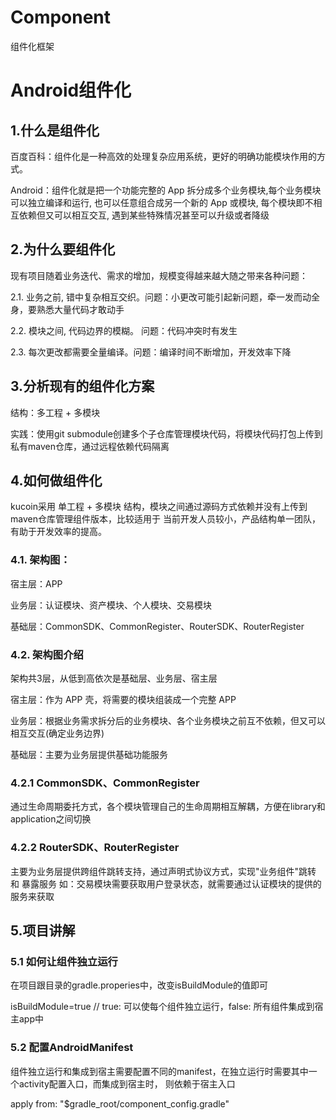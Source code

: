 # Component
组件化框架

# Android组件化
## 1.什么是组件化

百度百科：组件化是一种高效的处理复杂应用系统，更好的明确功能模块作用的方式。

Android：组件化就是把一个功能完整的 App 拆分成多个业务模块,每个业务模块可以独立编译和运行, 也可以任意组合成另一个新的 App 或模块, 每个模块即不相互依赖但又可以相互交互, 遇到某些特殊情况甚至可以升级或者降级

## 2.为什么要组件化

现有项目随着业务迭代、需求的增加，规模变得越来越大随之带来各种问题：

2.1. 业务之前, 错中复杂相互交织。问题：小更改可能引起新问题，牵一发而动全身，要熟悉大量代码才敢动手

2.2. 模块之间, 代码边界的模糊。 问题：代码冲突时有发生

2.3. 每次更改都需要全量编译。问题：编译时间不断增加，开发效率下降

## 3.分析现有的组件化方案

结构：多工程 + 多模块

实践：使用git submodule创建多个子仓库管理模块代码，将模块代码打包上传到私有maven仓库，通过远程依赖代码隔离

## 4.如何做组件化

kucoin采用 单工程 + 多模块 结构，模块之间通过源码方式依赖并没有上传到maven仓库管理组件版本，比较适用于
当前开发人员较小，产品结构单一团队，有助于开发效率的提高。

### 4.1. 架构图：

宿主层：APP

业务层：认证模块、资产模块、个人模块、交易模块

基础层：CommonSDK、CommonRegister、RouterSDK、RouterRegister

### 4.2. 架构图介绍

架构共3层，从低到高依次是基础层、业务层、宿主层

宿主层：作为 APP 壳，将需要的模块组装成一个完整 APP

业务层：根据业务需求拆分后的业务模块、各个业务模块之前互不依赖，但又可以相互交互(确定业务边界)

基础层：主要为业务层提供基础功能服务

### 4.2.1 CommonSDK、CommonRegister

通过生命周期委托方式，各个模块管理自己的生命周期相互解耦，方便在library和application之间切换

### 4.2.2 RouterSDK、RouterRegister

主要为业务层提供跨组件跳转支持，通过声明式协议方式，实现"业务组件"跳转 和 暴露服务 
如：交易模块需要获取用户登录状态，就需要通过认证模块的提供的服务来获取

## 5.项目讲解

### 5.1 如何让组件独立运行

在项目跟目录的gradle.properies中，改变isBuildModule的值即可

isBuildModule=true // true: 可以使每个组件独立运行，false: 所有组件集成到宿主app中

### 5.2 配置AndroidManifest

组件独立运行和集成到宿主需要配置不同的manifest，在独立运行时需要其中一个activity配置入口，而集成到宿主时，
则依赖于宿主入口

apply from: "$gradle_root/component_config.gradle"

